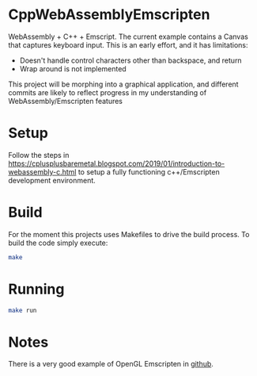 # CppWebAssemblyEmscripten

WebAssembly + C++ + Emscript. The current example contains a Canvas that captures keyboard input. This is an early effort, and it has limitations:

* Doesn't handle control characters other than backspace, and return
* Wrap around is not implemented

This project will be morphing into a graphical application, and different commits are likely to reflect progress in my understanding of WebAssembly/Emscripten features

# Setup

Follow the steps in https://cplusplusbaremetal.blogspot.com/2019/01/introduction-to-webassembly-c.html to setup a fully functioning c++/Emscripten development environment.

# Build

For the moment this projects uses Makefiles to drive the build process. To build the code simply execute:

```bash
make
```

# Running

```bash
make run
```

# Notes

There is a very good example of OpenGL Emscripten in [github](https://gist.github.com/SuperV1234/5c5ad838fe5fe1bf54f9).
